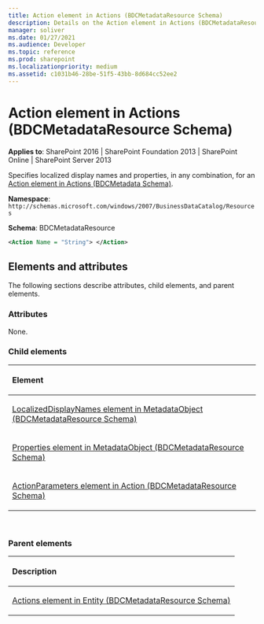 ```yaml
---
title: Action element in Actions (BDCMetadataResource Schema)
description: Details on the Action element in Actions (BDCMetadataResource Schema)
manager: soliver
ms.date: 01/27/2021
ms.audience: Developer
ms.topic: reference
ms.prod: sharepoint
ms.localizationpriority: medium
ms.assetid: c1031b46-28be-51f5-43bb-8d684cc52ee2
---
```


# Action element in Actions (BDCMetadataResource Schema)

**Applies to**: SharePoint 2016 | SharePoint Foundation 2013 | SharePoint Online | SharePoint Server 2013

Specifies localized display names and properties, in any combination, for an [Action element in Actions (BDCMetadata Schema)](action-element-in-actions-bdcmetadata-schema.md).

**Namespace**: `http://schemas.microsoft.com/windows/2007/BusinessDataCatalog/Resources`

**Schema**: BDCMetadataResource

```XML
<Action Name = "String"> </Action>
```

## Elements and attributes

The following sections describe attributes, child elements, and parent elements.

### Attributes

None.

### Child elements

<table>
<thead>
<tr class="header">
<th align="left"><p>Element</p></th>
</tr>
</thead>
<tbody>
<tr class="odd">
<td align="left"><p><span sdata="link"><a href="localizeddisplaynames-element-in-metadataobject-bdcmetadataresource-schema.md">LocalizedDisplayNames element in MetadataObject (BDCMetadataResource Schema)</a></span></p></td>
</tr>
<tr class="even">
<td align="left"><p><span sdata="link"><a href="properties-element-in-metadataobject-bdcmetadataresource-schema.md">Properties element in MetadataObject (BDCMetadataResource Schema)</a></span></p></td>
</tr>
<tr class="odd">
<td align="left"><p><span sdata="link"><a href="actionparameters-element-in-action-bdcmetadataresource-schema.md">ActionParameters element in Action (BDCMetadataResource Schema)</a></span></p></td>
</tr>
</tbody>
</table>

<br/>

### Parent elements

<table>
<thead>
<tr class="header">
<th align="left"><p>Description</p></th>
</tr>
</thead>
<tbody>
<tr class="odd">
<td align="left"><p><span sdata="link"><a href="actions-element-in-entity-bdcmetadataresource-schema.md">Actions element in Entity (BDCMetadataResource Schema)</a></span></p></td>
</tr>
</tbody>
</table>







